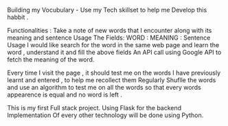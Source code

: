 Building my Vocubulary - Use my Tech skillset to help me Develop this habbit .

Functionalities :
    Take a note of new words that I encounter along with its meaning and sentence Usage
            The Fields: WORD
                      : MEANING
                      : Sentence Usage
  I would like search for the word in the same web page and learn the word , understand it and fill the above fields
            An API call using Google API to fetch the meaning of the word.

  Every time I visit the page , it should test me on the words I have previously learnt and entered , to help me recollect them Regularly
           Shuflle the words and use an algorithm to test me on all the words so that every words appearence is equal and no word is left .


This is my first Full stack project.
Using Flask for the backend 
Implementation Of every other technology will be done using Python.

